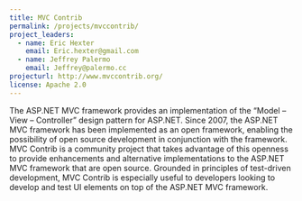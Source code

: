 ```yaml
---
title: MVC Contrib
permalink: /projects/mvccontrib/
project_leaders:
  - name: Eric Hexter
    email: Eric.hexter@gmail.com
  - name: Jeffrey Palermo
    email: Jeffrey@palermo.cc
projecturl: http://www.mvccontrib.org/
license: Apache 2.0
---
```

The ASP.NET MVC framework provides an implementation of the “Model – View – Controller” design pattern for ASP.NET. Since 2007, the ASP.NET MVC framework has been implemented as an open framework, enabling the possibility of open source development in conjunction with the framework. MVC Contrib is a community project that takes advantage of this openness to provide enhancements and alternative implementations to the ASP.NET MVC framework that are open source. Grounded in principles of test-driven development, MVC Contrib is especially useful to developers looking to develop and test UI elements on top of the ASP.NET MVC framework.
